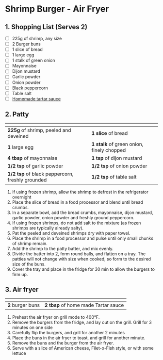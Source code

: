 # Shrimp Burger - Air Fryer

## 1. Shopping List (Serves 2)
- [ ] 225g of shrimp, any size
- [ ] 2 Burger buns
- [ ] 1 slice of bread
- [ ] 1 large egg
- [ ] 1 stalk of green onion
- [ ] Mayonnaise
- [ ] Dijon mustard
- [ ] Garlic powder
- [ ] Onion powder
- [ ] Black peppercorn
- [ ] Table salt
- [ ] [Homemade tartar sauce][1]

## 2. Patty
|<!-- -->|<!-- -->|
|---|---|
| **225g** of shrimp, peeled and deveined | **1 slice** of bread|
| **1** large egg | **1 stalk** of green onion, finely chopped |
| **4 tbsp** of mayonnaise | **1 tsp** of dijon mustard|
| **1/2 tsp** of garlic powder| **1/2 tsp** of onion powder |
| **1/2 tsp** of black peppercorn, freshly grounded | **1/2 tsp** of table salt |

1. If using frozen shrimp, allow the shrimp to defrost in the refrigerator overnight
2. Place the slice of bread in a food processor and blend until bread crumbs.
3. In a separate bowl, add the bread crumbs, mayonnaise, dijon mustard, garlic powder, onion powder and freshly ground peppercorn.
4. If using frozen shrimps, do not add salt to the mixture (as frozen shrimps are typically already salty).
5. Pat the peeled and deveined shrimps dry with paper towel.
6. Place the shrimp in a food processor and pulse until only small chunks of shrimp remain.
7. Add the shrimp to the patty batter, and mix evenly.
8. Divide the batter into 2, form round balls, and flatten on a tray. The patties will not change with size when cooked, so form to the desired size of the buns.
9. Cover the tray and place in the fridge for 30 min to allow the burgers to firm up.

## 3. Air fryer
|<!-- -->|<!-- -->|
|---|---|
|**2** burger buns|**2 tbsp** of home made Tartar sauce|

1. Preheat the air fryer on grill mode to 400°F.
2. Remove the burgers from the fridge, and lay out on the grill. Grill for 3 minutes on one side
3. Carefully flip the burgers, and grill for another 2 minutes
4. Place the buns in the air fryer to toast, and grill for another minute.
5. Remove the buns and the burger from the air fryer.
6. Serve with a slice of American cheese, Filet-o-Fish style, or with some lettuce

[1]: https://github.com/nanotalks/recipes/blob/master/Spices%20and%20Sauces/Tartar%20Sauce.md